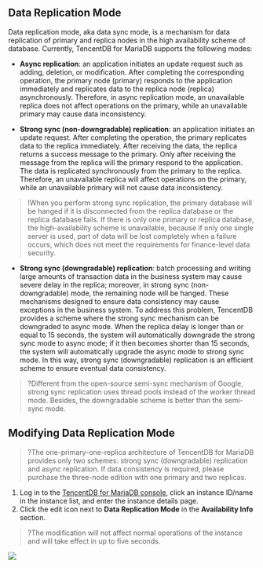 
## Data Replication Mode
Data replication mode, aka data sync mode, is a mechanism for data replication of primary and replica nodes in the high availability scheme of database. Currently, TencentDB for MariaDB supports the following modes:
- **Async replication**: an application initiates an update request such as adding, deletion, or modification. After completing the corresponding operation, the primary node (primary) responds to the application immediately and replicates data to the replica node (replica) asynchronously. Therefore, in async replication mode, an unavailable replica does not affect operations on the primary, while an unavailable primary may cause data inconsistency.

- **Strong sync (non-downgradable) replication**: an application initiates an update request. After completing the operation, the primary replicates data to the replica immediately. After receiving the data, the replica returns a success message to the primary. Only after receiving the message from the replica will the primary respond to the application. The data is replicated synchronously from the primary to the replica. Therefore, an unavailable replica will affect operations on the primary, while an unavailable primary will not cause data inconsistency.
>!When you perform strong sync replication, the primary database will be hanged if it is disconnected from the replica database or the replica database fails. If there is only one primary or replica database, the high-availability scheme is unavailable, because if only one single server is used, part of data will be lost completely when a failure occurs, which does not meet the requirements for finance-level data security.

- **Strong sync (downgradable) replication**: batch processing and writing large amounts of transaction data in the business system may cause severe delay in the replica; moreover, in strong sync (non-downgradable) mode, the remaining node will be hanged. These mechanisms designed to ensure data consistency may cause exceptions in the business system.
To address this problem, TencentDB provides a scheme where the strong sync mechanism can be downgraded to async mode. When the replica delay is longer than or equal to 15 seconds, the system will automatically downgrade the strong sync mode to async mode; if it then becomes shorter than 15 seconds, the system will automatically upgrade the async mode to strong sync mode. In this way, strong sync (downgradable) replication is an efficient scheme to ensure eventual data consistency.
>?Different from the open-source semi-sync mechanism of Google, strong sync replication uses thread pools instead of the worker thread mode. Besides, the downgradable scheme is better than the semi-sync mode.

## Modifying Data Replication Mode
>?The one-primary-one-replica architecture of TencentDB for MariaDB provides only two schemes: strong sync (downgradable) replication and async replication. If data consistency is required, please purchase the three-node edition with one primary and two replicas.

1. Log in to the [TencentDB for MariaDB console](https://console.cloud.tencent.com/mariadb), click an instance ID/name in the instance list, and enter the instance details page.
2. Click the edit icon next to **Data Replication Mode** in the **Availability Info** section.
>?The modification will not affect normal operations of the instance and will take effect in up to five seconds.
>
![](https://main.qcloudimg.com/raw/6ecc6d4cf5a9221567ac103c8153c799.png)

